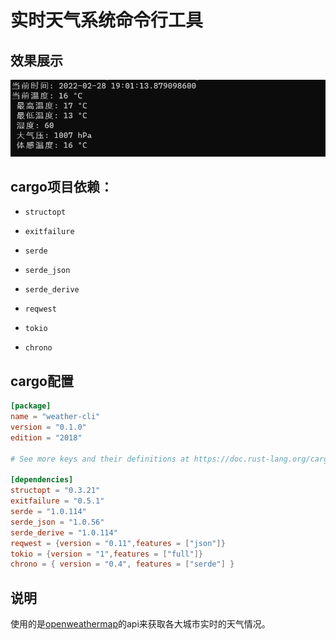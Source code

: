 # 实时天气系统命令行工具

## 效果展示

![效果展示](./imgs/效果展示.png)

## cargo项目依赖：

+ `structopt`

+ `exitfailure`

+ `serde `

+ `serde_json`

+ `serde_derive`

+ `reqwest`

+ `tokio`

+ `chrono`

## cargo配置

```toml
[package]
name = "weather-cli"
version = "0.1.0"
edition = "2018"

# See more keys and their definitions at https://doc.rust-lang.org/cargo/reference/manifest.html

[dependencies]
structopt = "0.3.21"
exitfailure = "0.5.1"
serde = "1.0.114"
serde_json = "1.0.56"
serde_derive = "1.0.114"
reqwest = {version = "0.11",features = ["json"]}
tokio = {version = "1",features = ["full"]}
chrono = { version = "0.4", features = ["serde"] }
```

## 说明

使用的是[openweathermap](https://openweathermap.org/)的api来获取各大城市实时的天气情况。


